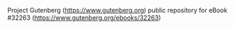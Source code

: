 Project Gutenberg (https://www.gutenberg.org) public repository for eBook #32263 (https://www.gutenberg.org/ebooks/32263)
